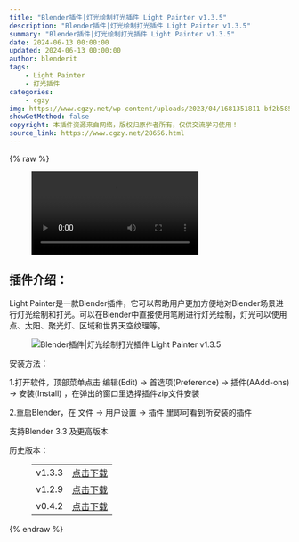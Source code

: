 ```yaml
---
title: "Blender插件|灯光绘制打光插件 Light Painter v1.3.5"
description: "Blender插件|灯光绘制打光插件 Light Painter v1.3.5"
summary: "Blender插件|灯光绘制打光插件 Light Painter v1.3.5"
date: 2024-06-13 00:00:00
updated: 2024-06-13 00:00:00
author: blenderit
tags: 
    - Light Painter
    - 打光插件
categories:
    - cgzy
img: https://www.cgzy.net/wp-content/uploads/2023/04/1681351811-bf2b585aaeb7a04.webp
showGetMethod: false
copyright: 本插件资源来自网络，版权归原作者所有，仅供交流学习使用！
source_link: https://www.cgzy.net/28656.html
---
```


{% raw %}
<figure class="wp-block-video aligncenter"><video controls src="http://cloud.video.taobao.com/play/u/null/p/1/e/6/t/1/455372618027.mp4"></video></figure><div class="wp-block-pandastudio-title"><div class="title_style_01"><h2 id="h2-0">插件介绍：</h2></div></div><p class="is-style-text-indent-2em">Light Painter是一款Blender插件，它可以帮助用户更加方便地对Blender场景进行灯光绘制和打光。可以在Blender中直接使用笔刷进行灯光绘制，灯光可以使用点、太阳、聚光灯、区域和世界天空纹理等。</p><div class="wp-block-image is-style-border-round-and-with-shadow">
<figure class="aligncenter size-large"><img decoding="async" src="https://img.alicdn.com/imgextra/i3/717183932/O1CN01bXSm6J1euu9zkRM6r_!!717183932.gif" title="Blender插件|灯光绘制打光插件 Light Painter v1.3.5" alt="Blender插件|灯光绘制打光插件 Light Painter v1.3.5"></figure></div><div class="wp-block-pandastudio-title"><div class="title_style_01"><p>安装方法：</p></div></div><p>1.打开软件，顶部菜单点击 编辑(Edit) → 首选项(Preference) → 插件(AAdd-ons) → 安装(Install) ，在弹出的窗口里选择插件zip文件安装</p><p>2.重启Blender，在 文件 → 用户设置 → 插件 里即可看到所安装的插件</p><div class="wp-block-pandastudio-tips"><div class="tip success "><p>支持Blender 3.3 及更高版本</p>
</div></div><div class="wp-block-pandastudio-title"><div class="title_style_01"><p>历史版本：</p></div></div><figure class="wp-block-table has-medium-font-size"><table><tbody><tr><td>v1.3.3</td><td><a href="https://www.cgzy.net/go?_=c2aec462faaHR0cHM6Ly9wYW4uYmFpZHUuY29tL3MvMXI5VDJoTTc2UE14VFczcHl6TFd1aXc%2FcHdkPXgzNTg%3D" target="_blank">点击下载</a></td></tr><tr><td>v1.2.9</td><td><a href="https://www.cgzy.net/go?_=05dce50906aHR0cHM6Ly9wYW4uYmFpZHUuY29tL3MvMVRJdkF3c3V3dzlfNFNvWG9oQzJMY1E%2FcHdkPTMxN2U%3D" target="_blank">点击下载</a></td></tr><tr><td>v0.4.2</td><td><a href="https://www.cgzy.net/go?_=9a5399a153aHR0cHM6Ly9wYW4uYmFpZHUuY29tL3MvMUNqRzBxV2htT2kzZE1UNEhpWktZeFE%2FcHdkPWt3Mng%3D" target="_blank">点击下载</a></td></tr></tbody></table></figure>
<div style="display: none">cgzy</div>
{% endraw %}